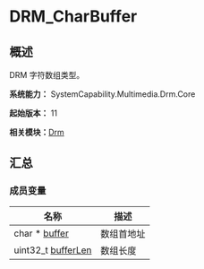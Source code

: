 # DRM_CharBuffer


## 概述

DRM 字符数组类型。

**系统能力：** SystemCapability.Multimedia.Drm.Core

**起始版本：** 11

**相关模块：**[Drm](_drm.md)


## 汇总


### 成员变量

| 名称 | 描述 | 
| -------- | -------- |
| char \* [buffer](_drm.md#buffer-22) | 数组首地址 | 
| uint32_t [bufferLen](_drm.md#bufferlen-22) | 数组长度 | 

